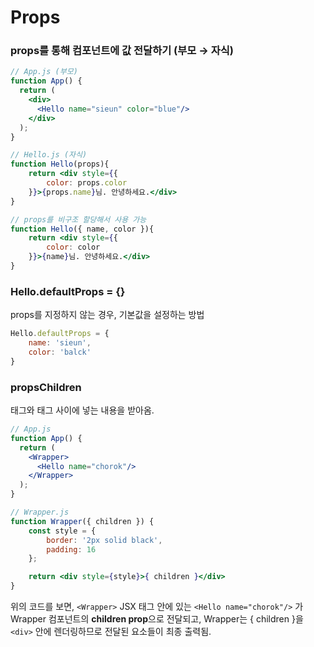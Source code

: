 # Props

### props를 통해 컴포넌트에 값 전달하기 (부모 → 자식)

```jsx
// App.js (부모)
function App() {
  return (
    <div>
      <Hello name="sieun" color="blue"/>
    </div>
  );
}

// Hello.js (자식)
function Hello(props){
    return <div style={{
        color: props.color
    }}>{props.name}님. 안녕하세요.</div>
}

// props를 비구조 할당해서 사용 가능
function Hello({ name, color }){
    return <div style={{
        color: color
    }}>{name}님. 안녕하세요.</div>
}
```

### Hello.defaultProps = {}

props를 지정하지 않는 경우, 기본값을 설정하는 방법

```jsx
Hello.defaultProps = {
    name: 'sieun',
    color: 'balck'
}
```

### propsChildren

태그와 태그 사이에 넣는 내용을 받아옴.

```jsx
// App.js
function App() {
  return (
    <Wrapper>
      <Hello name="chorok"/>
    </Wrapper>
  );
}

// Wrapper.js
function Wrapper({ children }) {
    const style = {
        border: '2px solid black',
        padding: 16
    };

    return <div style={style}>{ children }</div>
}
```

위의 코드를 보면, `<Wrapper>` JSX 태그 안에 있는 `<Hello name="chorok"/>` 가 Wrapper 컴포넌트의 **children prop**으로 전달되고, Wrapper는 { children }을 `<div>` 안에 렌더링하므로 전달된 요소들이 최종 출력됨.